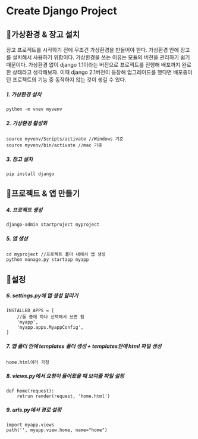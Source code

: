 # Create Django Project

## 🍞가상환경 & 장고 설치

장고 프로젝트를 시작하기 전에 무조건 가상환경을 만들어야 한다. 가상환경 안에 장고를 설치해서 사용하기 위함이다. 가상환경을 쓰는 이유는 모듈의 버전을 관리하기 쉽기 때문이다. 가상환경 없이 django 1.1이라는 버전으로 프로젝트를 진행해 배포까지 완료한 상태라고 생각해보자. 이때 django 2.1버전이 등장해 업그레이드를 했다면 배포중이던 프로젝트의 기능 중 동작하지 않는 것이 생길 수 있다.

##### 1. 가상환경 설치

```
python -m vnev myvenv
```

##### 2. 가상환경 활성화

```
source myvenv/Scripts/activate //Windows 기준
source myvenv/bin/activate //mac 기준
```

##### 3. 장고 설치

```
pip install django
```

## 🍞프로젝트 & 앱 만들기

##### 4. 프로젝트 생성

```
django-admin startproject myproject
```

##### 5. 앱 생성

```
cd myproject //프로젝트 폴더 내에서 앱 생성
python manage.py startapp myapp
```

## 🍞설정

##### 6. settings.py에 앱 생성 알리기

```
INSTALLED_APPS = [
    //둘 중에 하나 선택해서 쓰면 됨
    'myapp',
    'myapp.apps.MyappConfig',
]
```

##### 7. 앱 폴더 안에 templates 폴더 생성 + templates안에 html 파일 생성

```
home.html이라 가정
```

##### 8. views.py에서 요청이 들어왔을 때 보여줄 파일 설정

```
def home(request):
    retrun render(request, 'home.html')
```

##### 9. urls.py에서 경로 설정

```
import myapp.views
path('', myapp.view.home, name="home")
```
